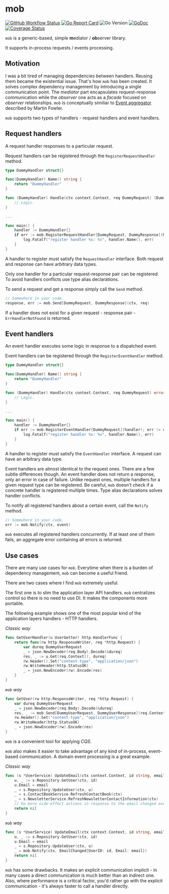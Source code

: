 # mob

[![GitHub Workflow Status](https://img.shields.io/github/workflow/status/erni27/mob/ci?style=flat-square)](https://github.com/erni27/mob/actions?query=workflow%3ACI)
[![Go Report Card](https://goreportcard.com/badge/github.com/erni27/mob)](https://goreportcard.com/report/github.com/erni27/mob)
![Go Version](https://img.shields.io/badge/go%20version-%3E=1.18-61CFDD.svg?style=flat-square)
[![GoDoc](https://pkg.go.dev/badge/mod/github.com/erni27/mob)](https://pkg.go.dev/mod/github.com/erni27/mob)
[![Coverage Status](https://codecov.io/gh/erni27/mob/branch/master/graph/badge.svg)](https://codecov.io/gh/erni27/mob)

`mob` is a generic-based, simple **m**ediator / **ob**server library.

It supports in-process requests / events processing.

## Motivation

I was a bit tired of managing dependencies between handlers. Reusing them became the existential issue. That's how `mob` has been created. It solves complex dependency management by introducing a single communication point. The *mediator* part encapsulates request-response communication while the *observer* one acts as a *facade* focused on *observer* relationships. `mob` is conceptually similiar to [Event aggregator](https://martinfowler.com/eaaDev/EventAggregator.html) described by Martin Fowler.

`mob` supports two types of handlers - request handlers and event handlers.

## Request handlers

A request handler responses to a particular request.

Request handlers can be registered through the `RegisterRequestHandler` method.

```go
type DummyHandler struct{}

func(DummyHandler) Name() string {
    return "DummyHandler"
}

func (DummyHandler) Handle(ctx context.Context, req DummyRequest) (DummyResponse, error) {
    // Logic.
}

...

func main() {
    handler := DummyHandler{}
    if err := mob.RegisterRequestHandler[DummyRequest, DummyResponse](handler); err != nil {
        log.Fatalf("register handler %s: %v", handler.Name(), err)
    }
}
```

A handler to register must satisfy the `RequestHandler` interface. Both request and response can have arbitrary data types.

Only one handler for a particular request-response pair can be registered. To avoid handlers conflicts use type alias declarations.

To send a request and get a response simply call the `Send` method.

```go
// Somewhere in your code.
response, err := mob.Send[DummyRequest, DummyResponse](ctx, req)
```

If a handler does not exist for a given request - response pair - `ErrHandlerNotFound` is returned.

## Event handlers

An event handler executes some logic in response to a dispatched event.

Event handlers can be registered through the `RegisterEventHandler` method.

```go
type DummyHandler struct{}

func(DummyHandler) Name() string {
    return "DummyHandler"
}

func (DummyHandler) Handle(ctx context.Context, req DummyRequest) error {
    // Logic.
}

...

func main() {
    handler := DummyHandler{}
    if err := mob.RegisterEventHandler[DummyRequest](handler); err != nil {
        log.Fatalf("register handler %s: %v", handler.Name(), err)
    }
}
```

A handler to register must satisfy the `EventHandler` interface. A request can have an arbitrary data type.

Event handlers are almost identical to the request ones. There are a few subtle differences though. An event handler does not return a response, only an error in case of failure. Unlike request ones, multiple handlers for a given request type can be registered. Be careful, `mob` doesn't check if a concrete handler is registered multiple times. Type alias declarations solves handler conflicts.

To notify all registered handlers about a certain event, call the `Notify` method.

```go
// Somewhere in your code.
err := mob.Notify(ctx, event)
```

`mob` executes all registered handlers concurrently. If at least one of them fails, an aggregate error containing all errors is returned.

## Use cases

There are many use cases for `mob`. Everytime when there is a burden of dependency management, `mob` can become a useful friend.

There are two cases where I find `mob` extremely useful.

The first one is to slim the application layer API handlers. `mob` centralizes control so there is no need to use DI. It makes the components more portable.

The following example shows one of the most popular kind of the application layers handlers - HTTP handlers.

*Classic way*
```go
func GetUserHandler(u UserGetter) http.HandlerFunc {
	return func(rw http.ResponseWriter, req *http.Request) {
		var dureq DummyUserRequest
		_ = json.NewDecoder(req.Body).Decode(&dureq)
		res, _ := u.Get(req.Context(), dureq)
		rw.Header().Set("content-type", "application/json")
		rw.WriteHeader(http.StatusOK)
		_ = json.NewEncoder(rw).Encode(res)
	}
}
```


*`mob` way*
```go
func GetUser(rw http.ResponseWriter, req *http.Request) {
	var dureq DummyUserRequest
	_ = json.NewDecoder(req.Body).Decode(&dureq)
	res, _ := mob.Send[DummyUserRequest, DummyUserResponse](req.Context(), dureq)
	rw.Header().Set("content-type", "application/json")
	rw.WriteHeader(http.StatusOK)
	_ = json.NewEncoder(rw).Encode(res)
}
```


`mob` is a convenient tool for applying *CQS*.

`mob` also makes it easier to take advantage of any kind of in-process, event-based communication. A domain event processing is a great example.

*Classic way*
```go
func (s *UserService) UpdateEmail(ctx context.Context, id string, email string) error {
    u, _ := s.Repository.GetUser(ctx, id)
    u.Email = email
    _ = s.Repository.UpdateUser(ctx, u)
    _ = s.ContactBookService.RefreshContactBook(ctx)
    _ = s.NewsletterService.RefreshNewsletterContactInformation(ctx)
    // Do more side-effect actions in response to the email changed event.
    return nil
}
```

*`mob` way*
```go
func (s *UserService) UpdateEmail(ctx context.Context, id string, email string) error {
    u, _ := s.Repository.GetUser(ctx, id)
    u.Email = email
    _ = s.Repository.UpdateUser(ctx, u)
    _ = mob.Notify(ctx, EmailChanged{UserID: id, Email: email})
    return nil
}
```

`mob` has some drawbacks. It makes an explicit communication implicit - in many cases a direct communication is much better than an indirect one. Also, where performance is a critical factor, you'd rather go with the explicit communication - it's always faster to call a handler directly.
